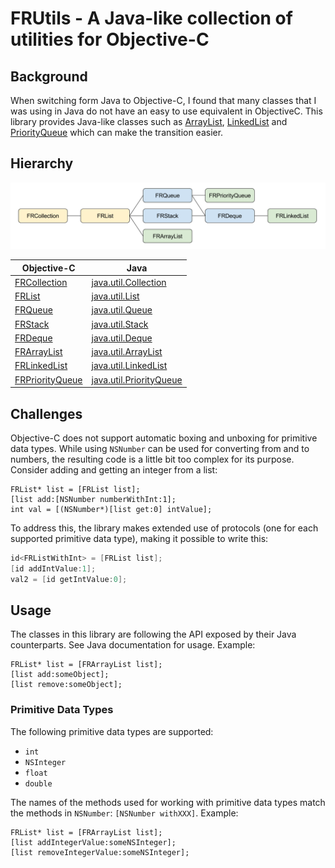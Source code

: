 # FRUtils - A Java-like collection of utilities for Objective-C

## Background
When switching form Java to Objective-C, I found that many classes that I was using in Java do not have an easy to use equivalent in ObjectiveC. This library provides Java-like classes such as [ArrayList](https://docs.oracle.com/javase/7/docs/api/java/util/ArrayList.html), [LinkedList](https://docs.oracle.com/javase/7/docs/api/java/util/LinkedList.html) and [PriorityQueue](https://docs.oracle.com/javase/7/docs/api/java/util/PriorityQueue.html) which can make the transition easier.

## Hierarchy
![hierarchy](FRUtils/Hierarchy.png)

| Objective-C | Java
| ----------- | ----
| [FRCollection](FRUtils/FRCollection.h) | [java.util.Collection](https://docs.oracle.com/javase/7/docs/api/java/util/Collection.html)
| [FRList](FRUtils/FRList.h) | [java.util.List](https://docs.oracle.com/javase/7/docs/api/java/util/List.html)
| [FRQueue](FRUtils/FRQueue.h) | [java.util.Queue](https://docs.oracle.com/javase/7/docs/api/java/util/Queue.html)
| [FRStack](FRUtils/FRStack.h) | [java.util.Stack](https://docs.oracle.com/javase/7/docs/api/java/util/Stack.html)
| [FRDeque](FRUtils/FRDeque.h) | [java.util.Deque](https://docs.oracle.com/javase/7/docs/api/java/util/Deque.html)
| [FRArrayList](FRUtils/FRArrayList.h) | [java.util.ArrayList](https://docs.oracle.com/javase/7/docs/api/java/util/ArrayList.html)
| [FRLinkedList](FRUtils/FRLinkedList.h) | [java.util.LinkedList](https://docs.oracle.com/javase/7/docs/api/java/util/LinkedList.html)
| [FRPriorityQueue](FRUtils/FRPriorityQueue.h) | [java.util.PriorityQueue](https://docs.oracle.com/javase/7/docs/api/java/util/PriorityQueue.html)

## Challenges
Objective-C does not support automatic boxing and unboxing for primitive data types. While using `NSNumber` can be used for converting from and to numbers, the resulting code is a little bit too complex for its purpose. Consider adding and getting an integer from a list:

```
FRList* list = [FRList list];
[list add:[NSNumber numberWithInt:1];
int val = [(NSNumber*)[list get:0] intValue];
```

To address this, the library makes extended use of protocols (one for each supported primitive data type), making it possible to write this:

``` objective-c
id<FRListWithInt> = [FRList list];
[id addIntValue:1];
val2 = [id getIntValue:0];
```

## Usage
The classes in this library are following the API exposed by their Java counterparts. See Java documentation for usage.
Example:

```
FRList* list = [FRArrayList list];
[list add:someObject];
[list remove:someObject];
```

### Primitive Data Types
The following primitive data types are supported:
* `int`
* `NSInteger`
* `float`
* `double`

The names of the methods used for working with primitive data types match the methods in `NSNumber`: `[NSNumber withXXX]`.
Example:

```
FRList* list = [FRArrayList list];
[list addIntegerValue:someNSInteger];
[list removeIntegerValue:someNSInteger];
```
